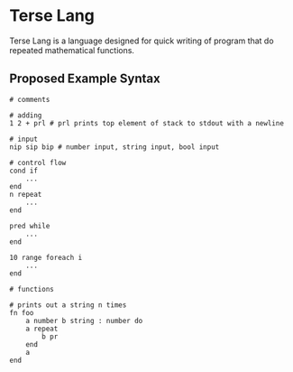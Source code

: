 # Terse Lang

Terse Lang is a language designed for quick writing of program that do repeated
mathematical functions.

## Proposed Example Syntax

```plaintext
# comments

# adding
1 2 + prl # prl prints top element of stack to stdout with a newline

# input
nip sip bip # number input, string input, bool input

# control flow
cond if
    ...
end
n repeat
    ...
end

pred while
    ...
end

10 range foreach i
    ...
end

# functions

# prints out a string n times
fn foo
    a number b string : number do
    a repeat
        b pr 
    end
    a
end
```
